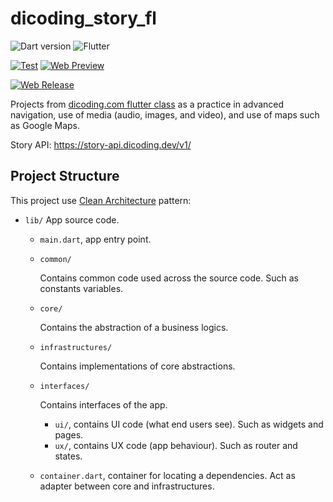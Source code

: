 [class-link]: https://www.dicoding.com/academies/480
[web-release]: https://dicoding-story.vercel.app/
[web-preview]: https://dicoding-story-preview.vercel.app/

# dicoding_story_fl

![Dart version](https://img.shields.io/badge/SDK-^3.3.0-red?style=flat&logo=dart&logoColor=2cb8f7&labelColor=333333&color=01579b)
![Flutter](https://img.shields.io/badge/SDK-^3.19.2-red?style=flat&logo=flutter&logoColor=2cb8f7&labelColor=333333&color=01579b)

[![Test](https://github.com/KeidsID/dicoding_story_fl/actions/workflows/test.yml/badge.svg)](https://github.com/KeidsID/dicoding_story_fl/actions/workflows/test.yml)
[![Web Preview](https://github.com/KeidsID/dicoding_story_fl/actions/workflows/web-preview.yml/badge.svg)][web-preview]

[![Web Release](https://github.com/KeidsID/dicoding_story_fl/actions/workflows/web-release.yml/badge.svg)][web-release]

Projects from [dicoding.com flutter class][class-link] as a practice in advanced
navigation, use of media (audio, images, and video), and use of maps such as
Google Maps.

Story API: https://story-api.dicoding.dev/v1/

## Project Structure

This project use
[Clean Architecture](https://www.freecodecamp.org/news/a-quick-introduction-to-clean-architecture-990c014448d2/)
pattern:

- `lib/` App source code.

  - `main.dart`, app entry point.

  - `common/`

    Contains common code used across the source code. Such as constants
    variables.

  - `core/`

    Contains the abstraction of a business logics.

  - `infrastructures/`

    Contains implementations of core abstractions.

  - `interfaces/`

    Contains interfaces of the app.

    - `ui/`, contains UI code (what end users see). Such as widgets and pages.
    - `ux/`, contains UX code (app behaviour). Such as router and states.

  - `container.dart`, container for locating a dependencies. Act as adapter
    between core and infrastructures.
